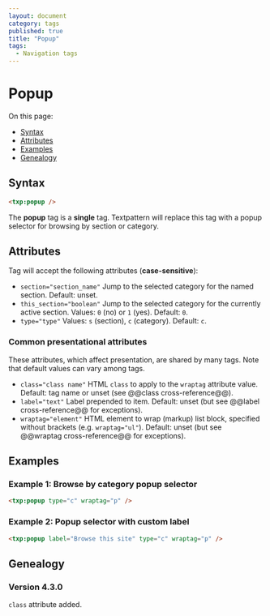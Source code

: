 ```yaml
---
layout: document
category: tags
published: true
title: "Popup"
tags:
  - Navigation tags
---
```


# Popup

On this page:

* [Syntax](#user-content-syntax)
* [Attributes](#user-content-attributes)
* [Examples](#user-content-examples)
* [Genealogy](#user-content-genealogy)

## Syntax

```html
<txp:popup />
```

The **popup** tag is a __single__ tag. Textpattern will replace this tag with a popup selector for browsing by section or category.

## Attributes

Tag will accept the following attributes (**case-sensitive**):

* `section="section_name"`
Jump to the selected category for the named section.
Default: unset.
* `this_section="boolean"`
Jump to the selected category for the currently active section.
Values: `0` (no) or `1` (yes).
Default: `0`.
* `type="type"`
Values: `s` (section), `c` (category).
Default: `c`.

### Common presentational attributes

These attributes, which affect presentation, are shared by many tags. Note that default values can vary among tags.

* `class="class name"`
HTML `class` to apply to the `wraptag` attribute value.
Default: tag name or unset (see @@class cross-reference@@).
* `label="text"`
Label prepended to item.
Default: unset (but see @@label cross-reference@@ for exceptions).
* `wraptag="element"`
HTML element to wrap (markup) list block, specified without brackets (e.g. `wraptag="ul"`).
Default: unset (but see @@wraptag cross-reference@@ for exceptions).

## Examples

### Example 1: Browse by category popup selector

```html
<txp:popup type="c" wraptag="p" />
```

### Example 2: Popup selector with custom label

```html
<txp:popup label="Browse this site" type="c" wraptag="p" />
```

## Genealogy

### Version 4.3.0

`class` attribute added.
